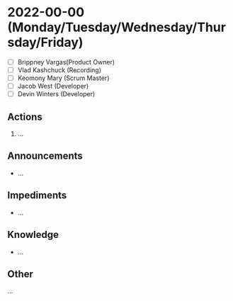 # 2022-00-00 (Monday/Tuesday/Wednesday/Thursday/Friday)

- [ ] Brippney Vargas(Product Owner)
- [ ] Vlad Kashchuck (Recording)
- [ ] Keomony Mary (Scrum Master)
- [ ] Jacob West (Developer)
- [ ] Devin Winters (Developer)

## Actions

1. …

## Announcements

- …

## Impediments

- …

## Knowledge

- …

## Other

…
